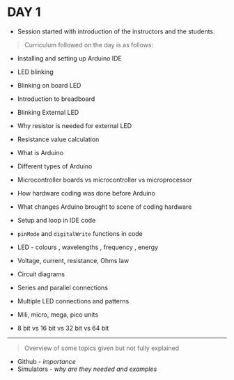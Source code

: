 
# **DAY 1**

- Session started with introduction of the instructors and the students. 

>Curriculum followed on the day is as follows:

- Installing and setting up Arduino IDE

- LED blinking 

- Blinking on board LED 

- Introduction to breadboard

- Blinking External LED 

- Why resistor is needed for external LED

- Resistance value calculation

- What is Arduino

- Different types of Arduino 

- Microcontroller boards vs microcontroller vs microprocessor

- How hardware coding was done before Arduino

- What changes Arduino brought to scene of coding hardware

- Setup and loop in IDE code  

- `pinMode` and `digitalWrite` functions in code

- LED - colours , wavelengths , frequency , energy 

- Voltage, current, resistance, Ohms law 

- Circuit diagrams 

- Series and parallel connections

- Multiple LED connections and patterns

- Mili, micro, mega, pico units 

- 8 bit vs 16 bit vs 32 bit vs 64 bit 

----------------------

> Overview of some topics given but not fully explained 
- Github - *importance*
- Simulators - *why are they needed and examples*

